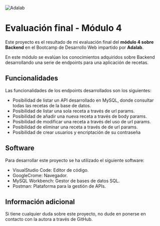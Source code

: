 ![Adalab](https://beta.adalab.es/resources/images/adalab-logo-155x61-bg-white.png)

# Evaluación final - Módulo 4

Este proyecto es el resultado de mi evaluación final del **módulo 4 sobre Backend** en el Bootcamp de Desarrollo Web impartido por **Adalab**.

En este módulo se evalúan los conocimientos adquiridos sobre Backend desarrollando una serie de endpoints para una aplicación de recetas.

## Funcionalidades

Las funcionalidades de los endpoints desarrollados son los siguientes:

- Posibilidad de listar un API desarrollado en MySQL, donde consultar todas las recetas de la base de datos.
- Posibilidad de listar una sola receta a través de url params.
- Posibilidad de añadir una nueva receta a través de body params.
- Posibilidad de modificar una receta a través del uso de url params.
- Posibilidad de eliminar una receta a través de de url params.
- Posibilidad de crear usuarios y encriptación de su contraseña

## Software

Para desarrollar este proyecto se ha utilizado el siguiente software:

- VisualStudio Code: Editor de código.
- GoogleCrome: Navegador.
- MySQL Workbench: Gestor de bases de datos SQL.
- Postman: Plataforma para la gestión de APIs.

## Información adicional

Si tiene cualquier duda sobre este proyecto, no dude en ponerse en contacto con la autora a través de GitHub.
